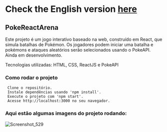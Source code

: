 # Check the English version <a href="README.md">here</a>

## PokeReactArena

Este projeto é um jogo interativo baseado na web, construído em React, que simula batalhas de Pokémon. Os jogadores podem iniciar uma batalha e pokémons e ataques aleatórios serão selecionados usando o PokeAPI.
Ainda em desenvolvimento.

Tecnologias utilizadas: HTML, CSS, ReactJS e PokeAPI

### Como rodar o projeto

     Clone o repositório.
     Instale dependências usando 'npm install'.
     Execute o projeto com 'npm start'.
     Acesse http://localhost:3000 no seu navegador.
     
### Aqui estão algumas imagens do projeto rodando: 

![Screenshot_529](https://github.com/RuanEmanuell/pokereactarena/assets/113607857/a26af8c1-ec23-4522-8497-be3ea547922f)
